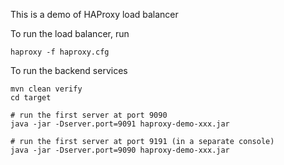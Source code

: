 This is a demo of HAProxy load balancer

To run the load balancer, run

```
haproxy -f haproxy.cfg 
```

To run the backend services

```
mvn clean verify
cd target 

# run the first server at port 9090
java -jar -Dserver.port=9091 haproxy-demo-xxx.jar

# run the first server at port 9191 (in a separate console)
java -jar -Dserver.port=9090 haproxy-demo-xxx.jar
```

